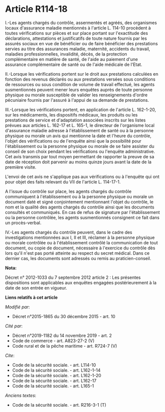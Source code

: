 # Article R114-18

I.-Les agents chargés du contrôle, assermentés et agréés, des organismes locaux d'assurance maladie mentionnés à l'article L.
114-10 procèdent à toutes vérifications sur pièces et sur place portant sur l'exactitude des déclarations, attestations et
justificatifs de toute nature fournis par les assurés sociaux en vue de bénéficier ou de faire bénéficier des prestations
servies au titre des assurances maladie, maternité, accidents du travail, maladies professionnelles, invalidité, décès, de la
protection complémentaire en matière de santé, de l'aide au paiement d'une assurance complémentaire de santé ou de l'aide
médicale de l'Etat. 

II.-Lorsque les vérifications portent sur le droit aux prestations calculées en fonction des revenus déclarés ou aux
prestations versées sous conditions de ressources ou sous condition de volume de travail effectué, les agents susmentionnés
peuvent mener leurs enquêtes auprès de toute personne physique ou morale susceptible de valider les renseignements d'ordre
pécuniaire fournis par l'assuré à l'appui de sa demande de prestations. 

III.-Lorsque les vérifications portent, en application de l'article L. 162-1-20, sur les médicaments, les dispositifs
médicaux, les produits ou les prestations de service et d'adaptation associées inscrits sur les listes prévues aux articles
L. 162-17 et L. 165-1, le directeur de l'organisme local d'assurance maladie adresse à l'établissement de santé ou à la
personne physique ou morale un avis qui mentionne la date et l'heure du contrôle, l'objet des vérifications ou de l'enquête
ainsi que la possibilité pour l'établissement ou la personne physique ou morale de se faire assister du conseil de son choix
pendant les vérifications ou l'enquête administrative. Cet avis transmis par tout moyen permettant de rapporter la preuve de
sa date de réception doit parvenir au moins quinze jours avant la date de la première visite. 

L'envoi de cet avis ne s'applique pas aux vérifications ou à l'enquête qui ont pour objet des faits relevant du VII de
l'article      L. 114-17-1. 

A l'issue du contrôle sur place, les agents chargés du contrôle communiquent à l'établissement ou à la personne physique ou
morale un document daté et signé conjointement mentionnant l'objet du contrôle, le nom et la qualité des agents chargés du
contrôle ainsi que les documents consultés et communiqués. En cas de refus de signature par l'établissement ou la personne
contrôlée, les agents susmentionnés consignent ce fait dans un procès-verbal. 

IV.-Les agents chargés du contrôle peuvent, dans le cadre des investigations mentionnées aux I, II et III, réclamer à la
personne physique ou morale contrôlée ou à l'établissement contrôlé la communication de tout document, ou copie de document,
nécessaire à l'exercice du contrôle dès lors qu'il n'est pas porté atteinte au respect du secret médical. Dans ce dernier
cas, les documents sont adressés ou remis au praticien-conseil.

**Nota:**

Décret n° 2012-1033 du 7 septembre 2012 article 2 : Les présentes dispositions sont applicables aux enquêtes engagées
postérieurement à la date de son entrée en vigueur.

**Liens relatifs à cet article**

_Modifié par_:

  - Décret n°2015-1865 du 30 décembre 2015 - art. 10

_Cité par_:

  - Décret n°2019-1182 du 14 novembre 2019 - art. 2
  - Code de commerce - art. A823-27-2 (V)
  - Code rural et de la pêche maritime - art. R724-7 (V)

_Cite_:

  - Code de la sécurité sociale. - art. L114-10
  - Code de la sécurité sociale. - art. L162-1-14
  - Code de la sécurité sociale. - art. L162-1-20
  - Code de la sécurité sociale. - art. L162-17
  - Code de la sécurité sociale. - art. L165-1

_Anciens textes_:

  - Code de la sécurité sociale. - art. R216-3-1 (T)

